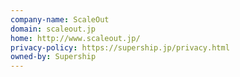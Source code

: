 ```yaml
---
company-name: ScaleOut
domain: scaleout.jp
home: http://www.scaleout.jp/
privacy-policy: https://supership.jp/privacy.html
owned-by: Supership
---
```





